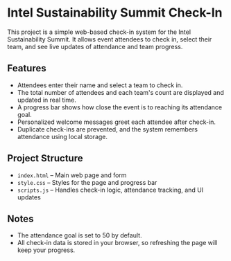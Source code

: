 # Intel Sustainability Summit Check-In

This project is a simple web-based check-in system for the Intel Sustainability Summit. It allows event attendees to check in, select their team, and see live updates of attendance and team progress.

## Features
- Attendees enter their name and select a team to check in.
- The total number of attendees and each team's count are displayed and updated in real time.
- A progress bar shows how close the event is to reaching its attendance goal.
- Personalized welcome messages greet each attendee after check-in.
- Duplicate check-ins are prevented, and the system remembers attendance using local storage.

## Project Structure
- `index.html` – Main web page and form
- `style.css` – Styles for the page and progress bar
- `scripts.js` – Handles check-in logic, attendance tracking, and UI updates

## Notes
- The attendance goal is set to 50 by default.
- All check-in data is stored in your browser, so refreshing the page will keep your progress.